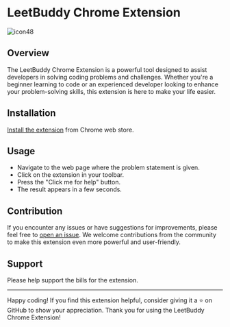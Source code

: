 # LeetBuddy Chrome Extension

![icon48](https://github.com/ssc3/leetbuddy.github.io/assets/3619841/9cd0d700-b412-4223-9fd3-36d24bccfc74)


## Overview

The LeetBuddy Chrome Extension is a powerful tool designed to assist developers in solving coding problems and challenges. Whether you're a beginner learning to code or an experienced developer looking to enhance your problem-solving skills, this extension is here to make your life easier.

## Installation

[Install the extension](https://chrome.google.com/webstore/detail/leetbuddy/gjbogplpdlgmojginmempnicbpbledkn) from Chrome web store.

## Usage
- Navigate to the web page where the problem statement is given.
- Click on the extension in your toolbar.
- Press the "Click me for help" button.
- The result appears in a few seconds.

## Contribution
If you encounter any issues or have suggestions for improvements, please feel free to [open an issue](https://github.com/ssc3/leetbuddy.github.io/issues). We welcome contributions from the community to make this extension even more powerful and user-friendly.

## Support
Please help support the bills for the extension.


---

Happy coding! If you find this extension helpful, consider giving it a ⭐ on GitHub to show your appreciation. Thank you for using the LeetBuddy Chrome Extension!
